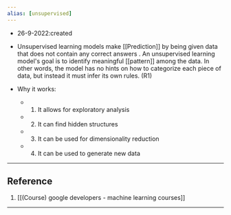 ```yaml
---
alias: [unsupervised]
---
```



- 26-9-2022:created

- Unsupervised learning models make [[Prediction]] by being given data that does not contain any correct answers . An unsupervised learning model's goal is to identify meaningful [[pattern]] among the data. In other words, the model has no hints on how to categorize each piece of data, but instead it must infer its own rules. (R1)
- Why it works:
	- 1. It allows for exploratory analysis
	- 2. It can find hidden structures
	- 3. It can be used for dimensionality reduction
	- 4. It can be used to generate new data 

---
## Reference

1. [[(Course) google developers - machine learning courses]]


---